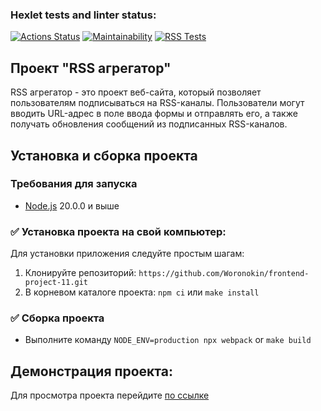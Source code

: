 ### Hexlet tests and linter status:

[![Actions Status](https://github.com/Woronokin/frontend-project-11/actions/workflows/hexlet-check.yml/badge.svg)](https://github.com/Woronokin/frontend-project-11/actions)
[![Maintainability](https://api.codeclimate.com/v1/badges/f8e1a37eb73c44e872af/maintainability)](https://codeclimate.com/github/Woronokin/frontend-project-11/maintainability)
[![RSS Tests](https://github.com/Woronokin/frontend-project-11/actions/workflows/rss-tests.yml/badge.svg)](https://github.com/Woronokin/frontend-project-11/actions/workflows/rss-tests.yml)


## Проект "RSS агрегатор"

RSS агрегатор - это проект веб-сайта, который позволяет пользователям подписываться на RSS-каналы. Пользователи могут вводить URL-адрес в поле ввода формы и отправлять его, а также получать обновления сообщений из подписанных RSS-каналов.

## Установка и сборка проекта
### Требования для запуска
* [Node.js](https://nodejs.org/en) 20.0.0 и выше

### :white_check_mark: Установка проекта на свой компьютер:
Для установки приложения следуйте простым шагам:
1. Клонируйте репозиторий: `https://github.com/Woronokin/frontend-project-11.git`
2. В корневом каталоге проекта: `npm ci` или `make install`

### :white_check_mark: Сборка проекта
* Выполните команду `NODE_ENV=production npx webpack` or `make build`

## Демонстрация проекта:
Для просмотра проекта перейдите [по ссылке](https://frontend-project-11-sepia-eight.vercel.app)